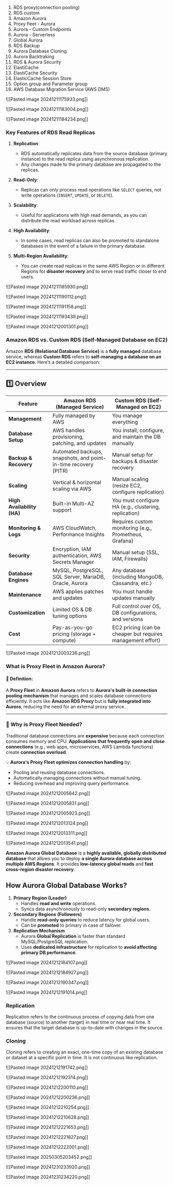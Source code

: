 
1. RDS proxy(connection pooling)
2. RDS custom
3. Amazon Aurora
4. Proxy fleet - Aurora
5. Aurora - Custom Endpoints
6. Aurora - Serverless
7. Global Aurora
8. RDS Backup
9. Aurora Database Cloning
10. Aurora Backtraking
11. RDS & Aurora Security
12. ElastiCache 
13. ElastiCache Security
14. ElasticCache Session Store
15. Option group and Parameter group
16. AWS Database Migration Service (AWS DMS)





![[Pasted image 20241211175933.png]]

![[Pasted image 20241211183004.png]]


![[Pasted image 20241211184234.png]]




### **Key Features of RDS Read Replicas**

1. **Replication**:
    
    - RDS automatically replicates data from the source database (primary instance) to the read replica using asynchronous replication.
    - Any changes made to the primary database are propagated to the replicas.
2. **Read-Only**:
    
    - Replicas can only process read operations like `SELECT` queries, not write operations (`INSERT`, `UPDATE`, or `DELETE`).
3. **Scalability**:
    
    - Useful for applications with high read demands, as you can distribute the read workload across replicas.
4. **High Availability**:
    
    - In some cases, read replicas can also be promoted to standalone databases in the event of a failure in the primary database.
5. **Multi-Region Availability**:
    
    - You can create read replicas in the same AWS Region or in different Regions for **disaster recovery** and to serve read traffic closer to end users.

![[Pasted image 20241211185930.png]]



![[Pasted image 20241211190112.png]]



![[Pasted image 20241211191158.png]]


![[Pasted image 20241211193439.png]]


![[Pasted image 20241212001301.png]]

### **Amazon RDS vs. Custom RDS (Self-Managed Database on EC2)**

Amazon **RDS (Relational Database Service)** is a **fully managed** database service, whereas **Custom RDS** refers to **self-managing a database on an EC2 instance**. Here’s a detailed comparison:

---

## **1️⃣ Overview**

| Feature                    | **Amazon RDS (Managed Service)**                                | **Custom RDS (Self-Managed on EC2)**                        |
| -------------------------- | --------------------------------------------------------------- | ----------------------------------------------------------- |
| **Management**             | Fully managed by AWS                                            | You manage everything                                       |
| **Database Setup**         | AWS handles provisioning, patching, and updates                 | You install, configure, and maintain the DB manually        |
| **Backup & Recovery**      | Automated backups, snapshots, and point-in-time recovery (PITR) | Manual setup for backups & disaster recovery                |
| **Scaling**                | Vertical & horizontal scaling via AWS                           | Manual scaling (resize EC2, configure replication)          |
| **High Availability (HA)** | Built-in Multi-AZ support                                       | You must configure HA (e.g., clustering, replication)       |
| **Monitoring & Logs**      | AWS CloudWatch, Performance Insights                            | Requires custom monitoring (e.g., Prometheus, Grafana)      |
| **Security**               | Encryption, IAM authentication, AWS Secrets Manager             | Manual setup (SSL, IAM, Firewalls)                          |
| **Database Engines**       | MySQL, PostgreSQL, SQL Server, MariaDB, Oracle, Aurora          | Any database (including MongoDB, Cassandra, etc.)           |
| **Maintenance**            | AWS applies patches and updates                                 | You must handle updates manually                            |
| **Customization**          | Limited OS & DB tuning options                                  | Full control over OS, DB configurations, and versions       |
| **Cost**                   | Pay-as-you-go pricing (storage + compute)                       | EC2 pricing (can be cheaper but requires management effort) |


![[Pasted image 20241212003236.png]]

### **What is Proxy Fleet in Amazon Aurora?**

#### **📌 Definition:**

A **Proxy Fleet** in **Amazon Aurora** refers to **Aurora's built-in connection pooling mechanism** that manages and scales database connections efficiently. It acts like **Amazon RDS Proxy** but is **fully integrated into Aurora**, reducing the need for an external proxy service.

---

### **🔹 Why is Proxy Fleet Needed?**

Traditional database connections are **expensive** because each connection consumes memory and CPU. **Applications that frequently open and close connections** (e.g., web apps, microservices, AWS Lambda functions) create **connection overload**.

💡 **Aurora's Proxy Fleet optimizes connection handling** by:

- Pooling and reusing database connections.
- Automatically managing connections without manual tuning.
- Reducing overhead and improving query performance.


![[Pasted image 20241212005642.png]]


![[Pasted image 20241212005831.png]]



![[Pasted image 20241212005923.png]]



![[Pasted image 20241212013124.png]]



![[Pasted image 20241212013311.png]]



![[Pasted image 20241212013541.png]]


**Amazon Aurora Global Database** is a **highly available, globally distributed database** that allows you to deploy **a single Aurora database across multiple AWS Regions**. It provides **low-latency global reads** and **fast cross-region disaster recovery**.

## **How Aurora Global Database Works?**

1. **Primary Region (Leader)**
    - Handles **read and write** operations.
    - Syncs data asynchronously to read-only **secondary regions**.
2. **Secondary Regions (Followers)**
    - Handle **read-only queries** to reduce latency for global users.
    - Can be **promoted** to primary in case of failover.
3. **Replication Mechanism**
    - Aurora **Global Replication** is faster than standard MySQL/PostgreSQL replication.
    - Uses **dedicated infrastructure** for replication to **avoid affecting primary DB performance**.


![[Pasted image 20241212184107.png]]

![[Pasted image 20241212184927.png]]

![[Pasted image 20241212190347.png]]


![[Pasted image 20241212191014.png]]

### **Replication**

Replication refers to the continuous process of copying data from one database (source) to another (target) in real time or near real time. It ensures that the target database is up-to-date with changes in the source.

### **Cloning**

Cloning refers to creating an exact, one-time copy of an existing database or dataset at a specific point in time. It is not continuous like replication.

![[Pasted image 20241212191742.png]]

![[Pasted image 20241212192314.png]]



![[Pasted image 20241212200110.png]]


![[Pasted image 20241212200236.png]]


![[Pasted image 20241212210254.png]]


![[Pasted image 20241212210628.png]]



![[Pasted image 20241212221653.png]]



![[Pasted image 20241212221827.png]]

![[Pasted image 20241212222001.png]]



![[Pasted image 20250305203452.png]]



![[Pasted image 20241231233920.png]]



![[Pasted image 20241231234220.png]]